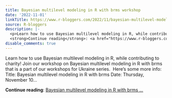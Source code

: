 ```yaml
---
title: Bayesian multilevel modeling in R with brms workshop
date: '2022-11-01'
linkTitle: https://www.r-bloggers.com/2022/11/bayesian-multilevel-modeling-in-r-with-brms-workshop/
source: R-bloggers
description: |-
  <p>Learn how to use Bayesian multilevel modeling in R, while contributing to charity! Join our workshop on Bayesian multilevel modeling in R with brms that is a part of our workshops for Ukraine series.  Here’s some more info:  Title: Bayesian multilevel modeling in R with brms Date: Thursday, November 10...</p>
  <strong>Continue reading</strong>: <a href="https://www.r-bloggers.com/2022/11/bayesian-multilevel-modeling-in-r-with-brms-workshop/">Bayesian multilevel modeling in R with brms ...
disable_comments: true
---
```

<p>Learn how to use Bayesian multilevel modeling in R, while contributing to charity! Join our workshop on Bayesian multilevel modeling in R with brms that is a part of our workshops for Ukraine series.  Here’s some more info:  Title: Bayesian multilevel modeling in R with brms Date: Thursday, November 10...</p>
<strong>Continue reading</strong>: <a href="https://www.r-bloggers.com/2022/11/bayesian-multilevel-modeling-in-r-with-brms-workshop/">Bayesian multilevel modeling in R with brms ...